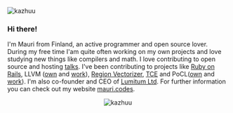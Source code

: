 <p align="left"> <img src="https://komarev.com/ghpvc/?username=kazhuu" alt="kazhuu" /> </p>

### Hi there!

I'm Mauri from Finland, an active programmer and open source lover. During my free time I'am quite often working on my own projects and love studying new things like compilers and math. I love contributing to open source and hosting [talks](https://github.com/Kazhuu/talks). I've been contributing to projects like [Ruby on Rails](https://github.com/rails/rails/commits/main?author=Kazhuu), LLVM ([own](https://github.com/llvm/llvm-project/commits/main?author=mauri_mustonen@hotmail.com) and [work](https://github.com/llvm/llvm-project/commits/main?author=mauri.mustonen@tuni.fi)), [Region Vectorizer](https://github.com/cdl-saarland/rv/commits/master?author=mauri.mustonen@tuni.fi), [TCE](https://github.com/cpc/tce/commits/master?author=mauri.mustonen@tuni.fi) and PoCL([own](https://github.com/pocl/pocl/commits/master?author=mauri_mustonen@hotmail.com) and [work](https://github.com/pocl/pocl/commits/master?author=mauri.mustonen@tuni.fi)). I'm also co-founder and CEO of [Lumitum Ltd](https://www.lumitum.com). For further information you can check out my website [mauri.codes](https://www.mauri.codes/).

<p align="center"> <img src="https://github-readme-stats.vercel.app/api?username=kazhuu&show_icons=true" alt="kazhuu" /> </p>
